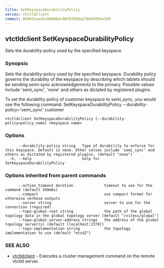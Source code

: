 ```yaml
---
title: SetKeyspaceDurabilityPolicy
series: vtctldclient
commit: 069651aed3c06088dc00f8f699a276665056e3d0
---
```

## vtctldclient SetKeyspaceDurabilityPolicy

Sets the durability-policy used by the specified keyspace.

### Synopsis

Sets the durability-policy used by the specified keyspace. 
Durability policy governs the durability of the keyspace by describing which tablets should be sending semi-sync acknowledgements to the primary.
Possible values include 'semi_sync', 'none' and others as dictated by registered plugins.

To set the durability policy of customer keyspace to semi_sync, you would use the following command:
SetKeyspaceDurabilityPolicy --durability-policy='semi_sync' customer

```
vtctldclient SetKeyspaceDurabilityPolicy [--durability-policy=policy_name] <keyspace name>
```

### Options

```
      --durability-policy string   Type of durability to enforce for this keyspace. Default is none. Other values include 'semi_sync' and others as dictated by registered plugins. (default "none")
  -h, --help                       help for SetKeyspaceDurabilityPolicy
```

### Options inherited from parent commands

```
      --action_timeout duration              timeout to use for the command (default 1h0m0s)
      --compact                              use compact format for otherwise verbose outputs
      --server string                        server to use for the connection (required)
      --topo-global-root string              the path of the global topology data in the global topology server (default "/vitess/global")
      --topo-global-server-address strings   the address of the global topology server(s) (default [localhost:2379])
      --topo-implementation string           the topology implementation to use (default "etcd2")
```

### SEE ALSO

* [vtctldclient](../)	 - Executes a cluster management command on the remote vtctld server.

